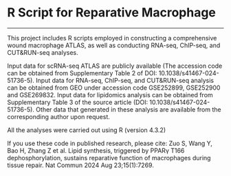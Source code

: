 # R Script for Reparative Macrophage
---
This project includes R scripts employed in constructing a comprehensive wound macrophage ATLAS, as well as conducting RNA-seq, ChIP-seq, and CUT&RUN-seq analyses.

Input data for scRNA-seq ATLAS are publicly available (The accession code can be obtained from Supplementary Table 2 of DOI: 10.1038/s41467-024-51736-5). Input data for RNA-seq, ChIP-seq, and CUT&RUN-seq analysis can be obtained from GEO under accession code GSE252899, GSE252900 and GSE269832. Input data for lipidomics analysis can be obtained from Supplementary Table 3 of the source article (DOI: 10.1038/s41467-024-51736-5). Other data that generated in these analysis are available from the corresponding author upon request.

All the analyses were carried out using R (version 4.3.2)

If you use these code in published research, please cite: Zuo S, Wang Y, Bao H, Zhang Z et al. Lipid synthesis, triggered by PPARγ T166 dephosphorylation, sustains reparative function of macrophages during tissue repair. Nat Commun 2024 Aug 23;15(1):7269.

